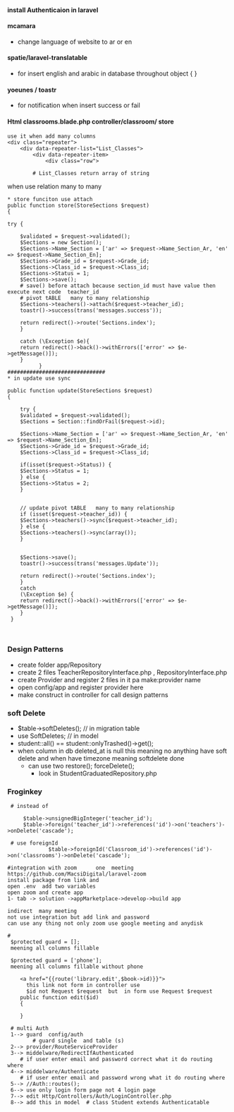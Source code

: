 #### install Authenticaion in laravel

#### mcamara

* change language of website to ar or en

#### spatie/laravel-translatable

* for insert english and arabic in database throughout object { }

#### yoeunes / toastr

* for notification when insert success or fail
#### Html   classrooms.blade.php   controller/classroom/ store
```angular2html
use it when add many columns
<div class="repeater">
    <div data-repeater-list="List_Classes">
        <div data-repeater-item>
            <div class="row">

        # List_Classes return array of string
```
when use relation many to many
```angular2html
* store funciton use attach
public function store(StoreSections $request)
{

try {

    $validated = $request->validated();
    $Sections = new Section();
    $Sections->Name_Section = ['ar' => $request->Name_Section_Ar, 'en' => $request->Name_Section_En];
    $Sections->Grade_id = $request->Grade_id;
    $Sections->Class_id = $request->Class_id;
    $Sections->Status = 1;
    $Sections->save();
    # save() before attach because section_id must have value then execute next code  teacher_id
    # pivot tABLE   many to many relationship
    $Sections->teachers()->attach($request->teacher_id);
    toastr()->success(trans('messages.success'));
    
    return redirect()->route('Sections.index');
    }
    
    catch (\Exception $e){
    return redirect()->back()->withErrors(['error' => $e->getMessage()]);
    }
          }
###############################
* in update use sync

public function update(StoreSections $request)
{
    
    try {
    $validated = $request->validated();
    $Sections = Section::findOrFail($request->id);
    
    $Sections->Name_Section = ['ar' => $request->Name_Section_Ar, 'en' => $request->Name_Section_En];
    $Sections->Grade_id = $request->Grade_id;
    $Sections->Class_id = $request->Class_id;
    
    if(isset($request->Status)) {
    $Sections->Status = 1;
    } else {
    $Sections->Status = 2;
    }
    
    
    // update pivot tABLE   many to many relationship
    if (isset($request->teacher_id)) {
    $Sections->teachers()->sync($request->teacher_id);
    } else {
    $Sections->teachers()->sync(array());
    }
    
    
    $Sections->save();
    toastr()->success(trans('messages.Update'));
    
    return redirect()->route('Sections.index');
    }
    catch
    (\Exception $e) {
    return redirect()->back()->withErrors(['error' => $e->getMessage()]);
    }
 }



```
### Design Patterns
* create folder app/Repository
* create 2 files      TeacherRepositoryInterface.php , RepositoryInterface.php
* create Provider and register 2 files in it    pa make:provider name
* open config/app  and register provider here
* make construct in controller for call design patterns


### soft Delete
* $table->softDeletes();   // in migration table
* use SoftDeletes;         // in model
* student::all()  == student::onlyTrashed()->get();
* when column in db  deleted_at is null  this meaning no anything have soft delete and when have timezone meaning softdelete done 
  * can use two   restore();   forceDelete();
    * look in StudentGraduatedRepository.php


### Froginkey
   ```
    # instead of
    
        $table->unsignedBigInteger('teacher_id');
        $table->foreign('teacher_id')->references('id')->on('teachers')->onDelete('cascade');
    
    # use foreignId
                $table->foreignId('Classroom_id')->references('id')->on('classrooms')->onDelete('cascade');

   ```

```
#integration with zoom      one  meeting
https://github.com/MacsiDigital/laravel-zoom
install package from link and
open .env  add two variables
open zoom and create app 
1- tab -> solution ->appMarketplace->develop->build app

indirect  many meeting
not use integration but add link and password
can use any thing not only zoom use google meeting and anydisk
```

```
#
 $protected guard = [];
 meening all columns fillable

 $protected guard = ['phone'];
 meening all columns fillable without phone
```
```
    <a href="{{route('library.edit',$book->id)}}">
      this link not form in controller use 
      $id not Request $request  but  in form use Request $request
    public function edit($id)
    {

    }
```

```
 # multi Auth
 1--> guard  config/auth      
        # guard single  and table (s)
 2--> provider/RouteServiceProvider
 3--> middelware/RedirectIfAuthenticated
    # if user enter email and password correct what it do routing where
 4--> middelware/Authenticate
    # if user enter email and password wrong what it do routing where
 5--> //Auth::routes();
 6--> use only login form page not 4 login page
 7--> edit Http/Controllers/Auth/LoginController.php
 8--> add this in model  # class Student extends Authenticatable

```
